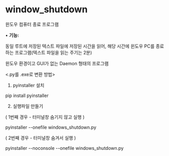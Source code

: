 # window_shutdown
윈도우 컴퓨터 종료 프로그램

• **기능:** 

동일 루트에 저장된 텍스트 파일에 저장된 시간을 읽어, 해당 시간에 윈도우 PC를 종료하는 프로그램(텍스트 파일을 읽는 주기는 2분)

윈도우 환경이고  GUI가 없는 Daemon 형태의 프로그램

<.py를 .exe로 변환 방법>

1. pyinstaller 설치

pip install pyinstaller

2. 실행파일 만들기

( 1번째 경우 - 터미널창 숨기지 않고 실행 ) 

pyinstaller --onefile windows_shutdown.py

( 2번째 경우 - 터미널창 숨겨서 실행 ) 

pyinstaller --noconsole --onefile windows_shutdown.py
